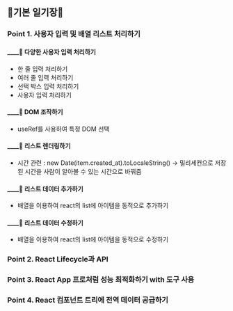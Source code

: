 ## 💛기본 일기장💛

<h3>Point 1. 사용자 입력 및 배열 리스트 처리하기</h3>
    <h4>____🚩 다양한 사용자 입력 처리하기</h4>
    <div class="list-box">
      <ul>
        <li>한 줄 입력 처리하기 </li>
        <li>여러 줄 입력 처리하기 </li>
        <li>선택 박스 입력 처리하기 </li>
        <li>사용자 입력 처리하기 </li>
      </ul>
    </div>
    <h4>____🚩 DOM 조작하기</h4>
    <ul>
      <li>useRef를 사용하여 특정 DOM 선택</li>
    </ul>
    <h4>____🚩 리스트 렌더링하기</h4>
    <ul>
      <li>시간 관련 : new Date(item.created_at).toLocaleString()
        -> 밀리세컨으로 저장된 시간을 사람이 알아볼 수 있는 시간으로 바꿔줌
      </li>
    </ul>
    <h4>____🚩 리스트 데이터 추가하기</h4>
    <ul>
      <li>배열을 이용하여 react의 list에 아이템을 동적으로 추가하기</li>
    </ul>
    <h4>____🚩 리스트 데이터 수정하기</h4>
    <ul>
      <li>배열을 이용하여 react의 list에 아이템을 동적으로 수정하기</li>
    </ul>

<h3>Point 2. React Lifecycle과 API</h3>
<h3>Point 3. React App 프로처럼 성능 최적화하기 with 도구 사용</h3>
<h3>Point 4. React 컴포넌트 트리에 전역 데이터 공급하기</h3>




<style>
  /* .list-box{
    border-radius: 10px;
    background-color: black;
    opacity: 0.3;
    color: white;
    padding: 10px;
  } */
</style>